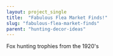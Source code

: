 ```yaml
---
layout: project_single
title:  "Fabulous Flea Market Finds!"
slug: "fabulous-flea-market-finds"
parent: "hunting-decor-ideas"
---
```

Fox hunting trophies from the 1920's